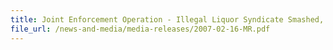 ```yaml
---
title: Joint Enforcement Operation - Illegal Liquor Syndicate Smashed, Five Men Arrested and Drugs Seized
file_url: /news-and-media/media-releases/2007-02-16-MR.pdf
---
```


